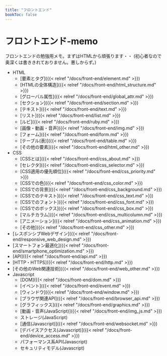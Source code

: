 ```yaml
---
title: "フロントエンド"
bookToc: false
---
```


# フロントエンド-memo

フロントエンドの勉強用メモ。まずはHTMLから頑張ります・・
(初心者なので奥深くは書ききれておりません。悪しからず。)

- HTML
     - [要素とタグ]({{< relref "/docs/front-end/element.md" >}})
     - [HTMLの全体構造]({{< relref "/docs/front-end/html_structure.md" >}})
     - [グローバル属性]({{< relref "/docs/front-end/global_attr.md" >}})
     - [セクション]({{< relref "/docs/front-end/section.md" >}})
     - [テキスト]({{< relref "/docs/front-end/text.md" >}})
     - [リスト]({{< relref "/docs/front-end/list.md" >}})
     - [ルビ]({{< relref "/docs/front-end/ruby.md" >}})
     - [画像・動画・音声]({{< relref "/docs/front-end/img.md" >}})
     - [フォーム]({{< relref "/docs/front-end/form.md" >}})
     - [テーブル(表)]({{< relref "/docs/front-end/table.md" >}})
     - [その他の要素]({{< relref "/docs/front-end/html_other.md" >}})
- CSS
     - [CSSとは]({{< relref "/docs/front-end/css_about.md" >}})
     - [セレクタ]({{< relref "/docs/front-end/css_selector.md" >}})
     - [CSS適用の優先順位]({{< relref "/docs/front-end/css_priority.md" >}})
     - [CSSでの色]({{< relref "/docs/front-end/css_color.md" >}})
     - [CSSでの背景]({{< relref "/docs/front-end/css_background.md" >}})
     - [CSSでのテキスト]({{< relref "/docs/front-end/css_text.md" >}})
     - [CSSでのフォント]({{< relref "/docs/front-end/css_font.md" >}})
     - [CSSでのボックス]({{< relref "/docs/front-end/css_box.md" >}})
     - [マルチカラム]({{< relref "/docs/front-end/css_multicolumn.md" >}})
     - [アニメーション]({{< relref "/docs/front-end/css_animation.md" >}})
     - [その他]({{< relref "/docs/front-end/css_other.md" >}})
- [レスポンシブWebデザイン]({{< relref "/docs/front-end/responsive_web_design.md" >}})
- [スマートフォン最適化]({{< relref "/docs/front-end/smartphone_optimization.md" >}})
- [API]({{< relref "/docs/front-end/api.md" >}})
- [HTTP・HTTPS]({{< relref "/docs/front-end/http.md" >}})
- [その他のWeb関連技術]({{< relref "/docs/front-end/web_other.md" >}})
- Javascript
     - [DOM]({{< relref "/docs/front-end/dom.md" >}})
     - [イベント]({{< relref "/docs/front-end/event.md" >}})
     - [ウィンドウ]({{< relref "/docs/front-end/window.md" >}})
     - [ブラウザ関連API]({{< relref "/docs/front-end/browser_api.md" >}})
     - [グラフィックス]({{< relref "/docs/front-end/graphics.md" >}})
     - [動画・音声(JavaScript)]({{< relref "/docs/front-end/img_js.md" >}})
     - ストレージ(JavaScript)
     - [通信(Javascript)]({{< relref "/docs/front-end/websocket.md" >}})
     - [デバイスアクセス(Javascript)]({{< relref "/docs/front-end/device_access.md" >}})
     - パフォーマンス系API(Javascript)
     - セキュリティモデル(Javascript)
